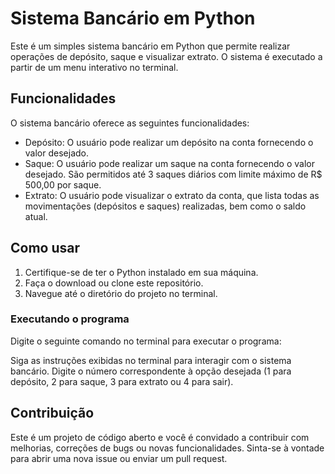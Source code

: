 # Sistema Bancário em Python

Este é um simples sistema bancário em Python que permite realizar operações de depósito, saque e visualizar extrato. O sistema é executado a partir de um menu interativo no terminal.

## Funcionalidades

O sistema bancário oferece as seguintes funcionalidades:

- Depósito: O usuário pode realizar um depósito na conta fornecendo o valor desejado.
- Saque: O usuário pode realizar um saque na conta fornecendo o valor desejado. São permitidos até 3 saques diários com limite máximo de R$ 500,00 por saque.
- Extrato: O usuário pode visualizar o extrato da conta, que lista todas as movimentações (depósitos e saques) realizadas, bem como o saldo atual.

## Como usar

1. Certifique-se de ter o Python instalado em sua máquina.
2. Faça o download ou clone este repositório.
3. Navegue até o diretório do projeto no terminal.

### Executando o programa

Digite o seguinte comando no terminal para executar o programa:


Siga as instruções exibidas no terminal para interagir com o sistema bancário. Digite o número correspondente à opção desejada (1 para depósito, 2 para saque, 3 para extrato ou 4 para sair).

## Contribuição

Este é um projeto de código aberto e você é convidado a contribuir com melhorias, correções de bugs ou novas funcionalidades. Sinta-se à vontade para abrir uma nova issue ou enviar um pull request.

